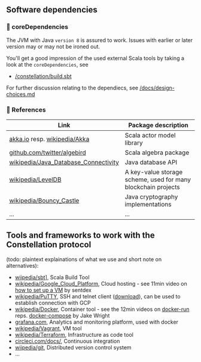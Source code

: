 ## Software dependencies
### :minidisc: coreDependencies

The JVM with Java `version 8` is assured to work. Issues with earlier or later version may or may not be ironed out.

You'll get a good impression of the used external Scala tools by taking a look at the `coreDependencies`, see

* [/constellation/build.sbt](https://github.com/Constellation-Labs/constellation/blob/dev/build.sbt)

For further discussion relating to the dependiecs, see [/docs/design-choices.md](https://github.com/Constellation-Labs/constellation/blob/dev/docs/design-choices.md)

### :book: References

| Link | Package description | 
| ------------- | ------------- |
| [akka.io](https://akka.io/) resp. [wikipedia/Akka](https://en.wikipedia.org/wiki/Akka_(toolkit)) | Scala actor model library |
| [github.com/twitter/algebird](https://github.com/twitter/algebird) | Scala algebra package |
| [wikipedia/Java_Database_Connectivity](https://en.wikipedia.org/wiki/Java_Database_Connectivity) | Java database API |
| [wikipedia/LevelDB](https://en.wikipedia.org/wiki/LevelDB) | A key-value storage scheme, used for many blockchain projects |
| [wikipedia/Bouncy_Castle](https://en.wikipedia.org/wiki/Bouncy_Castle_(cryptography)) | Java cryptography implementations |
| ... | ... |


## Tools and frameworks to work with the Constellation protocol

(todo: plaintext explainations of what we use and short note on alternatives):

* [wiipedia/sbt](https://en.wikipedia.org/wiki/Sbt_(software))], Scala Build Tool
* [wikipedia/Google_Cloud_Platform](https://en.wikipedia.org/wiki/Google_Cloud_Platform), Cloud hosting - see 11min video on [how to set up a VM](https://youtu.be/chk2rRjSn5o) by sentdex
* [wikipedia/PuTTY](https://en.wikipedia.org/wiki/PuTTY), SSH and telnet client ([download](https://www.putty.org/)), can be used to establish connection with GCP
* [wikipedia/Docker](https://en.wikipedia.org/wiki/Docker_(software)), Container tool - see the 12min videos on [docker-run](https://youtu.be/YFl2mCHdv24) reps. [docker-compose](https://youtu.be/Qw9zlE3t8Ko) by Jake Wright
* [grafana.com](https://grafana.com/), Analytics and monitoring platform, used with docker
* [wikipedia/Vagrant](https://en.wikipedia.org/wiki/Vagrant_(software)), VM tool
* [wikipedia/Terraform](https://en.wikipedia.org/wiki/Terraform_(software)), Infrastructure as code tool
* [circleci.com/docs/](https://circleci.com/docs/), Continuous integration 
* [wiipedia/git](https://en.wikipedia.org/wiki/Git), Distributed version control system
* ...
